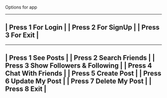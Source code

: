 Options for app

---------------------------
|   Press 1 For Login     |
|   Press 2 For SignUp    |
|   Press 3 For Exit      |
---------------------------


------------------------------------------
|   Press 1 See Posts                    |
|   Press 2 Search Friends               |
|   Press 3 Show Followers & Following   |
|   Press 4 Chat With Friends            |
|   Press 5 Create Post                  |
|   Press 6 Update My Post               |
|   Press 7 Delete My Post               |
|   Press 8 Exit                         |
------------------------------------------
